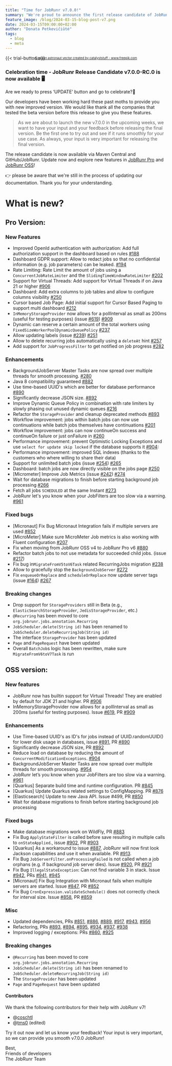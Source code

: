 ```yaml
---
title: "Time for JobRunr v7.0.0!"
summary: "We're proud to announce the first release candidate of JobRunr & JobRunr Pro v7.0.0"
feature_image: /blog/2024-03-15-blog-post-v7.png
date: 2024-03-15T09:00:00+02:00
author: "Donata Petkevičiūtė"
tags:
  - blog
  - meta
---
```

{{< trial-button >}}

<div style="text-align: center;margin: -2em 0 2em;">
<small style="font-size: 70%;"><a href='https://www.freepik.com/vectors/cartoon-astronaut'>Cartoon astronaut vector created by catalyststuff - www.freepik.com</a></small>
</div>

<style type="text/css">
    .post-full-content img {display: inline-block; margin: 0 auto}
</style>

### Celebration time - JobRunr Release Candidate v7.0.0-RC.0 is now available 🖥️
Are we ready to press ‘UPDATE’ button and go to celebrate?🥳

Our developers have been working hard these past moths to provide you with new improved version. We would like thank all the companies that tested the beta version before this release to give you these features.

> As we are about to launch the new v7.0.0 in the upcoming weeks, we want to have your input and your feedback before releasing the final version. Be the first one to try out and see if it runs smoothly for your use case. As always, your input is very important for releasing the final version. 

The release candidate is now available via Maven Central and GitHub/JobRunr. Update now and explore new features in [JobRunr Pro](#pro-version) and [JobRunr OSS](#oss-version)!

👉 please be aware that we're still in the process of updating our documentation. Thank you for your understanding.

# What is new?
## Pro Version:
### New Features
- Improved OpenId authentication with authorization: Add full authorization support in the dashboard based on rules [#188](https://github.com/jobrunr/jobrunr-pro/pull/188)
- Dashboard GDPR support: Allow to redact jobs so that no confidential information (e.g. job parameters) can be leaked. [#194](https://github.com/jobrunr/jobrunr-pro/pull/194)
- Rate Limiting: Rate Limit the amount of jobs using a `ConcurrentJobRateLimiter` and the `SlidingTimeWindowRateLimiter` [#202](https://github.com/jobrunr/jobrunr-pro/pull/202)
- Support for Virtual Threads: Add support for Virtual Threads if on Java 21 or higher [#906](https://github.com/jobrunr/jobrunr/pull/906)
- Dashboard: Add extra columns to job tables and allow to configure columns visibility [#250](https://github.com/jobrunr/jobrunr-pro/pull/250)
- Cursor based Job Page: Add initial support for Cursor Based Paging to support multi dashboard [#212](https://github.com/jobrunr/jobrunr-pro/pull/212)
- `InMemoryStorageProvider` now allows for a pollInterval as small as 200ms (useful for testing purposes) (issue [#619](https://github.com/jobrunr/jobrunr/issue/619)) [#909](https://github.com/jobrunr/jobrunr-pro/pull/909)
- Dynamic can reserve a certain amount of the total workers using `FixedSizeWorkerPoolDynamicQueuePolicy` [#237](https://github.com/jobrunr/jobrunr-pro/pull/237)
- Allow updating labels (issue [#239](https://github.com/jobrunr/jobrunr-pro/issues/239)) [#251](https://github.com/jobrunr/jobrunr-pro/pull/251)
- Allow to delete recurring jobs automatically using a `deleteAt` hint [#257](https://github.com/jobrunr/jobrunr-pro/pull/257)
- Add support for `JobProgressFilter` to get notified on job progress [#282](https://github.com/jobrunr/jobrunr-pro/pull/282)

### Enhancements
- BackgroundJobServer Master Tasks are now spread over multiple threads for smooth processing.  [#280](https://github.com/jobrunr/jobrunr-pro/pull/280)
- Java 8 compatibility guaranteed [#882](https://github.com/jobrunr/jobrunr/pull/882)
- Use time-based UUID's which are better for database performance  [#890](https://github.com/jobrunr/jobrunr/pull/890)
- Significantly decrease JSON size. [#892](https://github.com/jobrunr/jobrunr/pull/892)
- Improve Dynamic Queue Policy in combination with rate limiters by slowly phasing out unused dynamic queues [#216](https://github.com/jobrunr/jobrunr-pro/pull/216)
- Refactor the `StorageProvider` and cleanup deprecated methods [#893](https://github.com/jobrunr/jobrunr/pull/893)
- Workflow improvement: jobs within batch jobs can now use continuations while batch jobs themselves have continuations [#201](https://github.com/jobrunr/jobrunr-pro/issues/201)
- Workflow improvement: jobs can now continueOn success and continueOn failure or just onFailure in [#260](https://github.com/jobrunr/jobrunr-pro/pull/260)
- Performance improvement: prevent Optimistic Locking Exceptions and use `select for update skip locked` if the database supports it [#904](https://github.com/jobrunr/jobrunr/pull/904):
- Performance improvement: improved SQL indexes (thanks to the customers who where willing to share their data)
- Support for unlimited batch jobs (issue [#254](https://github.com/jobrunr/jobrunr-pro/issues/254)) [#265](https://github.com/jobrunr/jobrunr-pro/pull/265) 
- Dashboard: batch jobs are now directly visible on the jobs page [#250](https://github.com/jobrunr/jobrunr-pro/pull/250)
- [Micrometer] Improve Job Metrics (issue [#242](https://github.com/jobrunr/jobrunr-pro/issues/242)) [#274](https://github.com/jobrunr/jobrunr-pro/pull/274) 
- Wait for database migrations to finish before starting background job processing [#266](https://github.com/jobrunr/jobrunr-pro/pull/266)
- Fetch all jobs `SCHEDULED` at the same Instant [#273](https://github.com/jobrunr/jobrunr-pro/pull/273)
- JobRunr let's you know when your JobFilters are too slow via a warning. [#961](https://github.com/jobrunr/jobrunr-pro/pull/282)

### Fixed bugs
- [Micronaut] Fix Bug Micronaut Integration fails if multiple servers are used [#852](https://github.com/jobrunr/jobrunr/pull/852)
- [MicroMeter] Make sure MicroMeter Job metrics is also working with Fluent configuration [#207](https://github.com/jobrunr/jobrunr-pro/pull/207)
- Fix when moving from JobRunr OSS v4 to JobRunr Pro v6 [#880](https://github.com/jobrunr/jobrunr/pull/880)
- Refactor batch jobs to not use metadata for succeeded child jobs. (issue [#217](https://github.com/jobrunr/jobrunr-pro/issues/217))
- Fix bug in`MigrateFromV5toV6Task` related RecurringJobs migration [#238](https://github.com/jobrunr/jobrunr-pro/pull/238)
- Allow to gracefully stop the `BackgroundJobServer` [#272](https://github.com/jobrunr/jobrunr-pro/pull/272)
- Fix `enqueueOrReplace` and `scheduleOrReplace` now update server tags (issue [#164](https://github.com/jobrunr/jobrunr-pro/issues/164)) [#267](https://github.com/jobrunr/jobrunr-pro/pull/267) 

### Breaking changes
- Drop support for `StorageProviders` still in Beta (e.g., `ElasticSearchStorageProvider`, `JedisStorageProvider`, etc.)
- `@Recurring` has been moved to core `org.jobrunr.jobs.annotation.Recurring`
- `JobScheduler.delete(String id)` has been renamed to `JobScheduler.deleteRecurringJob(String id)`
- The interface `StorageProvider` has been updated
- `Page` and `PageRequest` have been updated
- Overall `BatchJob`s logic has been rewritten, make sure `MigrateFromV6toV7Task` is run

## OSS version:

### New features
- JobRunr now has builtin support for Virtual Threads! They are enabled by default for JDK 21 and higher. PR [#906](https://github.com/jobrunr/jobrunr/pull/906)
- InMemoryStorageProvider now allows for a pollInterval as small as 200ms (useful for testing purposes). Issue [#619](https://github.com/jobrunr/jobrunr/issues/619), PR [#909](https://github.com/jobrunr/jobrunr/pull/909)

### Enhancements
- Use Time-based UUID's as ID's for jobs instead of UUID.randomUUID() for lower disk usage in databases, issue [#891](https://github.com/jobrunr/jobrunr/issues/891), PR [#890](https://github.com/jobrunr/jobrunr/pull/890)
- Significantly decrease JSON size, PR [#892](https://github.com/jobrunr/jobrunr/pull/892)
- Reduce load on database by reducing the amount of `ConcurrentModificationExceptions`. [#904](https://github.com/jobrunr/jobrunr/pull/904)
- BackgroundJobServer Master Tasks are now spread over multiple threads for smooth processing. [#954](https://github.com/jobrunr/jobrunr/pull/954)
- JobRunr let’s you know when your JobFilters are too slow via a warning. [#961](https://github.com/jobrunr/jobrunr/pull/961)
- [Quarkus] Separate build time and runtime configuration. PR [#845](https://github.com/jobrunr/jobrunr/pull/845)
- [Quarkus] Update Quarkus related settings to ConfigMapping. PR [#876](https://github.com/jobrunr/jobrunr/pull/876)
- [Elasticsearch] Update to new Java API. Issue #499, PR [#850](https://github.com/jobrunr/jobrunr/pull/850)
- Wait for database migrations to finish before starting background job processing

### Fixed bugs
- Make database migrations work on  WildFly, PR [#883](https://github.com/jobrunr/jobrunr/pull/883)
- Fix Bug `ApplyStateFilter` is called before save resulting in multiple calls to `onStateApplied`., issue [#902](https://github.com/jobrunr/jobrunr/issues/902), PR [#903](https://github.com/jobrunr/jobrunr/pull/903)
- [Quarkus] As a workaround to issue [#887](https://github.com/jobrunr/jobrunr/issues/887), JobRunr will now first look Jackson capabilities and use it when available. PR [#913](https://github.com/jobrunr/jobrunr/pull/913).
- Fix Bug `JobServerFilter.onProcessingFailed` is not called when a job orphans (e.g. if background job server dies). Issue [#920](https://github.com/jobrunr/jobrunr/issues/920), PR [#921](https://github.com/jobrunr/jobrunr/pull/921)
- Fix Bug `IllegalStateException`: Can not find variable 3 in stack. Issue [#942](https://github.com/jobrunr/jobrunr/issues/942), PRs [#941](https://github.com/jobrunr/jobrunr/pull/941), [#945](https://github.com/jobrunr/jobrunr/pull/945)
- [Micronaut] Fix Bug Integration with Micronaut fails when multiple servers are started. Issue [#847](https://github.com/jobrunr/jobrunr/issues/847), PR [#852](https://github.com/jobrunr/jobrunr/pull/852)
- Fix Bug `CronExpression.validateSchedule()` does not correctly check for interval size. Issue [#858](https://github.com/jobrunr/jobrunr/issues/858), PR [#859](https://github.com/jobrunr/jobrunr/pull/859)

### Misc
- Updated dependencies, PRs [#851](https://github.com/jobrunr/jobrunr/pull/851), [#886](https://github.com/jobrunr/jobrunr/pull/886), [#889](https://github.com/jobrunr/jobrunr/pull/889), [#917](https://github.com/jobrunr/jobrunr/pull/917), [#943](https://github.com/jobrunr/jobrunr/pull/943), [#956](https://github.com/jobrunr/jobrunr/pull/956)
- Refactoring, PRs [#893](https://github.com/jobrunr/jobrunr/pull/893), [#894](https://github.com/jobrunr/jobrunr/pull/894), [#895](https://github.com/jobrunr/jobrunr/pull/895), [#934](https://github.com/jobrunr/jobrunr/pull/934), [#937](https://github.com/jobrunr/jobrunr/pull/937), [#938](https://github.com/jobrunr/jobrunr/pull/938)
- Improved logging / exceptions: PRs [#860](https://github.com/jobrunr/jobrunr/pull/860), [#925](https://github.com/jobrunr/jobrunr/pull/925)

### Breaking changes
- `@Recurring` has been moved to core `org.jobrunr.jobs.annotation.Recurring`
- `JobScheduler.delete(String id)` has been renamed to `JobScheduler.deleteRecurringJob(String id)`
- The `StorageProvider` has been updated
- `Page` and `PageRequest` have been updated


#### Contributors
We thank the following contributors for their help with JobRunr v7!
- @[coschtl](https://github.com/coschtl)
- @[tms0](https://github.com/jobrunr/jobrunr/issues?q=is%3Apr+author%3Atms0) (edited)


Try it out now and let us know your feedback! Your input is very important, so we can provide you smooth v7.0.0 JobRunr!

Best,<br>
Friends of developers<br>
The JobRunr Team